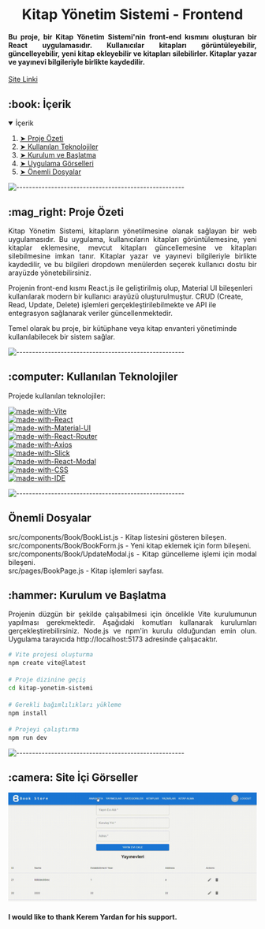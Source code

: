 <h1 align="center">Kitap Yönetim Sistemi - Frontend</h1>
<h4 align="justify"> 
Bu proje, bir Kitap Yönetim Sistemi'nin front-end kısmını oluşturan bir React uygulamasıdır. Kullanıcılar kitapları görüntüleyebilir, güncelleyebilir, yeni kitap ekleyebilir ve kitapları silebilirler. Kitaplar yazar ve yayınevi bilgileriyle birlikte kaydedilir.
</h4>
<p>
<a href="https://">Site Linki</a> <br>
</p>

<h2 id="table-of-contents"> :book: İçerik</h2>

<details open="open">
  <summary>İçerik</summary>
  <ol>
    <li><a href="#proje-ozeti"> ➤ Proje Özeti</a></li>
    <li><a href="#teknolojiler"> ➤ Kullanılan Teknolojiler</a></li>
    <li><a href="#kurulum"> ➤ Kurulum ve Başlatma</a></li>
    <li><a href="#sistem-gorselleri"> ➤ Uygulama Görselleri</a></li>
    <li><a href="#önemli"> ➤ Önemli Dosyalar</a></li>
  </ol>
</details>

![-----------------------------------------------------](https://raw.githubusercontent.com/andreasbm/readme/master/assets/lines/rainbow.png)

<!-- PROJECT OVERVIEW -->
<h2 id="proje-ozeti"> :mag_right: Proje Özeti</h2>

<p align="justify"> 
Kitap Yönetim Sistemi, kitapların yönetilmesine olanak sağlayan bir web uygulamasıdır. Bu uygulama, kullanıcıların kitapları görüntülemesine, yeni kitaplar eklemesine, mevcut kitapları güncellemesine ve kitapları silebilmesine imkan tanır. Kitaplar yazar ve yayınevi bilgileriyle birlikte kaydedilir, ve bu bilgileri dropdown menülerden seçerek kullanıcı dostu bir arayüzde yönetebilirsiniz.

Projenin front-end kısmı React.js ile geliştirilmiş olup, Material UI bileşenleri kullanılarak modern bir kullanıcı arayüzü oluşturulmuştur. CRUD (Create, Read, Update, Delete) işlemleri gerçekleştirilebilmekte ve API ile entegrasyon sağlanarak veriler güncellenmektedir.

Temel olarak bu proje, bir kütüphane veya kitap envanteri yönetiminde kullanılabilecek bir sistem sağlar.
</p>

![-----------------------------------------------------](https://raw.githubusercontent.com/andreasbm/readme/master/assets/lines/rainbow.png)

<!-- USED TECHNOLOGIES -->
<h2 id="teknolojiler">:computer: Kullanılan Teknolojiler</h2>

<p align="justify"> 
Projede kullanılan teknolojiler:

[![made-with-Vite](https://img.shields.io/badge/Made%20with-Vite-red.svg)](https://vitejs.dev/) <br>
[![made-with-React](https://img.shields.io/badge/Made%20with-React-blueviolet.svg)](https://reactjs.org/) <br>
[![made-with-Material-UI](https://img.shields.io/badge/Made%20with-Material--UI-lightblue.svg)](https://mui.com/) <br>
[![made-with-React-Router](https://img.shields.io/badge/Made%20with-React--Router-red.svg)](https://reactrouter.com/) <br>
[![made-with-Axios](https://img.shields.io/badge/Made%20with-Axios-blue.svg)](https://axios-http.com/) <br>
[![made-with-Slick](https://img.shields.io/badge/Made%20with-Slick-orange.svg)](https://kenwheeler.github.io/slick/) <br>
[![made-with-React-Modal](https://img.shields.io/badge/Made%20with-React--Modal-yellow.svg)](https://reactcommunity.org/react-modal/) <br>
[![made-with-CSS](https://img.shields.io/badge/Made%20with-CSS-green.svg)](https://www.w3.org/Style/CSS/) <br>
[![made-with-IDE](https://img.shields.io/badge/IDE-VS%20Code%20%2F%20WebStorm%20%2F%20Herhangi%20bir%20IDE-blue.svg)](https://code.visualstudio.com/)
</p>

![-----------------------------------------------------](https://raw.githubusercontent.com/andreasbm/readme/master/assets/lines/rainbow.png)

<h2 id="önemli">Önemli Dosyalar</h2>
<p align="justify"> 
src/components/Book/BookList.js - Kitap listesini gösteren bileşen.<br>
src/components/Book/BookForm.js - Yeni kitap eklemek için form bileşeni.<br>
src/components/Book/UpdateModal.js - Kitap güncelleme işlemi için modal bileşeni.<br>
src/pages/BookPage.js - Kitap işlemleri sayfası.<br>
</p>
<!-- SETUP AND LAUNCH -->

<h2 id="kurulum"> :hammer: Kurulum ve Başlatma</h2>

<p align="justify"> 
Projenin düzgün bir şekilde çalışabilmesi için öncelikle Vite kurulumunun yapılması gerekmektedir. Aşağıdaki komutları kullanarak kurulumları gerçekleştirebilirsiniz.
Node.js ve npm'in kurulu olduğundan emin olun.
Uygulama tarayıcıda http://localhost:5173 adresinde çalışacaktır.

```bash
# Vite projesi oluşturma
npm create vite@latest 

# Proje dizinine geçiş
cd kitap-yonetim-sistemi

# Gerekli bağımlılıkları yükleme
npm install

# Projeyi çalıştırma
npm run dev

```

![-----------------------------------------------------](https://raw.githubusercontent.com/andreasbm/readme/master/assets/lines/rainbow.png)

<!-- PROGRAM SCREENSHOTS -->
<h2 id="sistem-gorselleri"> :camera: Site İçi Görseller</h2>

<p align="justify"> 

![GIF Açıklaması](projeGIF.gif)
 
</p>

<h4> I would like to thank Kerem Yardan for his support. </h4>